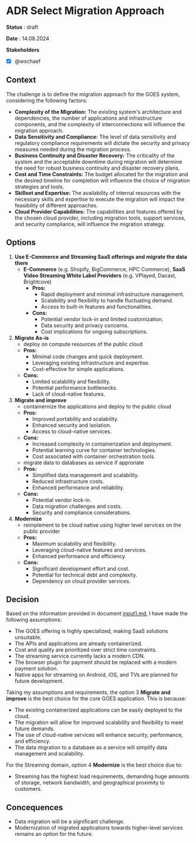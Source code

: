 # ADR Select Migration Approach

**Status** : draft

**Date** : 14.08.2024

**Stakeholders**

- [x] @wschaef

## Context

The challenge is to define the migration approach for the GOES system, considering the following factors:

- **Complexity of the Migration:** The existing system's architecture and dependencies, the number of applications and infrastructure components, and the complexity of interconnections will influence the migration approach.
- **Data Sensitivity and Compliance:** The level of data sensitivity and regulatory compliance requirements will dictate the security and privacy measures needed during the migration process.
- **Business Continuity and Disaster Recovery:** The criticality of the system and the acceptable downtime during migration will determine the need for robust business continuity and disaster recovery plans.
- **Cost and Time Constraints:** The budget allocated for the migration and the desired timeline for completion will influence the choice of migration strategies and tools.
- **Skillset and Expertise:** The availability of internal resources with the necessary skills and expertise to execute the migration will impact the feasibility of different approaches.
- **Cloud Provider Capabilities:** The capabilities and features offered by the chosen cloud provider, including migration tools, support services, and security compliance, will influence the migration strategy.

## Options

1. **Use E-Commerce and Streaming SaaS offerings and migrate the data there**
   - **E-Commerce** (e.g. Shopify, BigCommerce, HPC Commerce), **SaaS Video Streaming White Label Providers** (e.g. VPlayed, Dacast, Brightcove)
     - **Pros:**
       -  Rapid deployment and minimal infrastructure management.
       -  Scalability and flexibility to handle fluctuating demand.
       -  Access to built-in features and functionalities.
     - **Cons:**
       -  Potential vendor lock-in and limited customization.
       -  Data security and privacy concerns.
       -  Cost implications for ongoing subscriptions.
2. **Migrate As-is**
   -  deploy on compute resources of the public cloud
     - **Pros:**
       -  Minimal code changes and quick deployment.
       -  Leveraging existing infrastructure and expertise.
       -  Cost-effective for simple applications.
     - **Cons:**
       -  Limited scalability and flexibility.
       -  Potential performance bottlenecks.
       -  Lack of cloud-native features.
3. **Migrate and improve**
   -  containernize the applications and deploy to the public cloud
     - **Pros:**
       -  Improved portability and scalability.
       -  Enhanced security and isolation.
       -  Access to cloud-native services.
     - **Cons:**
       -  Increased complexity in containerization and deployment.
       -  Potential learning curve for container technologies.
       -  Cost associated with container orchestration tools.
   -  migrate data to databases as service if approriate
     - **Pros:**
       -  Simplified data management and scalability.
       -  Reduced infrastructure costs.
       -  Enhanced performance and reliability.
     - **Cons:**
       -  Potential vendor lock-in.
       -  Data migration challenges and costs.
       -  Security and compliance considerations.
4. **Modernize**
   -  reimplement to be cloud native using higher level services on the public provider
     - **Pros:**
       -  Maximum scalability and flexibility.
       -  Leveraging cloud-native features and services.
       -  Enhanced performance and efficiency.
     - **Cons:**
       -  Significant development effort and cost.
       -  Potential for technical debt and complexity.
       -  Dependency on cloud provider services. 


## Decision

Based on the information provided in document [input1.md](../input1.md), I have made the following assumptions:

- The GOES offering is highly specialized, making SaaS solutions unsuitable.
- The APIs and applications are already containerized.
- Cost and quality are prioritized over strict time constraints.
- The streaming service currently lacks a modern CDN.
- The browser plugin for payment should be replaced with a modern payment solution.
- Native apps for streaming on Android, iOS, and TVs are planned for future development. 

Taking my assumptions and requirements, the option 3 **Migrate and improve** is the best choice for the core GOES application. This is because:

- The existing containerized applications can be easily deployed to the cloud.
- The migration will allow for improved scalability and flexibility to meet future demands.
- The use of cloud-native services will enhance security, performance, and efficiency. 
- The data migration to a database as a service will simplify data management and scalability. 

For the Streaming domain, option 4 **Modernize** is the best choice due to:

- Streaming has the highest load requirements, demanding huge amounts of storage, network bandwidth, and geographical proximity to customers. 

## Concequences

- Data migration will be a significant challenge.
- Modernization of migrated applications towards higher-level services remains an option for the future. 
